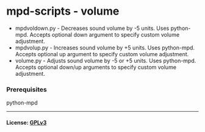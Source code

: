 # mpd-scripts - volume

* mpdvoldown.py - Decreases sound volume by -5 units. Uses python-mpd. Accepts optional down argument to specify custom volume adjustment.
* mpdvolup.py  - Increases sound volume by +5 units. Uses python-mpd. Accepts optional up argument to specify custom volume adjustment.
* volume.py - Adjusts sound volume by -5 or +5 units. Uses python-mpd. Accepts optional down/up arguments to specify custom volume adjustment.
  
### Prerequisites
python-mpd

***
#### License: [GPLv3](../../LICENSE)
